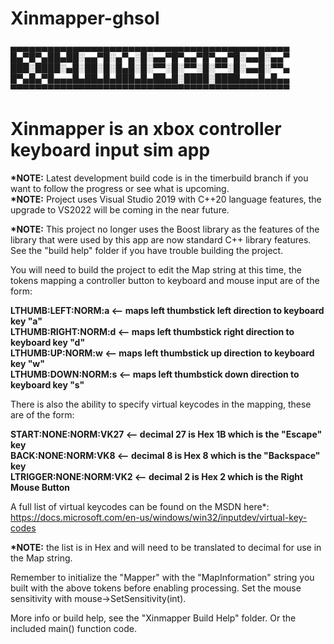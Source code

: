 # Xinmapper-ghsol
▄▄▄▄▄▄▄▄▄▄▄▄▄▄▄▄▄▄▄▄▄▄▄▄▄▄▄▄▄▄▄▄▄▄▄▄▄▄▄▄▄▄▄▄▄
█▄▀█▀▄██▄██░▄▄▀█░▄▀▄░█░▄▄▀█▀▄▄▀█▀▄▄▀█░▄▄█░▄▄▀
███░████░▄█░██░█░█▄█░█░▀▀░█░▀▀░█░▀▀░█░▄▄█░▀▀▄
█▀▄█▄▀█▄▄▄█▄██▄█▄███▄█▄██▄█░████░████▄▄▄█▄█▄▄
▀▀▀▀▀▀▀▀▀▀▀▀▀▀▀▀▀▀▀▀▀▀▀▀▀▀▀▀▀▀▀▀▀▀▀▀▀▀▀▀▀▀▀▀▀
   
<h1>Xinmapper is an xbox controller keyboard input sim app </h1>
<b>*NOTE:</b> Latest development build code is in the timerbuild branch
if you want to follow the progress or see what is upcoming.
</br>
<b>*NOTE:</b> Project uses Visual Studio 2019 with C++20 language features, 
the upgrade to VS2022 will be coming in the near future.

<b>*NOTE:</b> This project no longer uses the Boost library as the features 
of the library that were used by this app are now 
standard C++ library features. See the "build help" folder if you
have trouble building the project.

You will need to build the project to edit the Map string at this time, 
the tokens mapping a controller button to keyboard and mouse input
are of the form: 

<b>LTHUMB:LEFT:NORM:a   <-- maps left thumbstick left direction to keyboard key "a" </b> </br>
<b>LTHUMB:RIGHT:NORM:d   <-- maps left thumbstick right direction to keyboard key "d"</b> </br>
<b>LTHUMB:UP:NORM:w    <-- maps left thumbstick up direction to keyboard key "w"</b> </br>
<b>LTHUMB:DOWN:NORM:s  <-- maps left thumbstick down direction to keyboard key "s"</b> </br>


There is also the ability to specify virtual keycodes in the mapping, these are of the form:

<b>START:NONE:NORM:VK27  <-- decimal 27 is Hex 1B which is the "Escape" key</b> </br>
<b>BACK:NONE:NORM:VK8    <-- decimal 8 is Hex 8 which is the "Backspace" key</b> </br>
<b>LTRIGGER:NONE:NORM:VK2  <-- decimal 2 is Hex 2 which is the Right Mouse Button</b> </br>


A full list of virtual keycodes can be found on the MSDN here*: 
https://docs.microsoft.com/en-us/windows/win32/inputdev/virtual-key-codes

<b>*NOTE:</b> the list is in Hex and will need to be translated to decimal for use in the Map string.</br>

Remember to initialize the "Mapper" with the "MapInformation" string you built with 
the above tokens before enabling processing.
Set the mouse sensitivity with mouse->SetSensitivity(int).


More info or build help, see the "Xinmapper Build Help" folder. Or the included main() function code.
